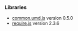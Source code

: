 ### Libraries

* [common.umd.js](https://unpkg.com/@esri/solution-common@0.5.0/dist/umd/common.umd.js) version 0.5.0
* [require.js](https://requirejs.org/docs/release/2.3.6/minified/require.js) version 2.3.6